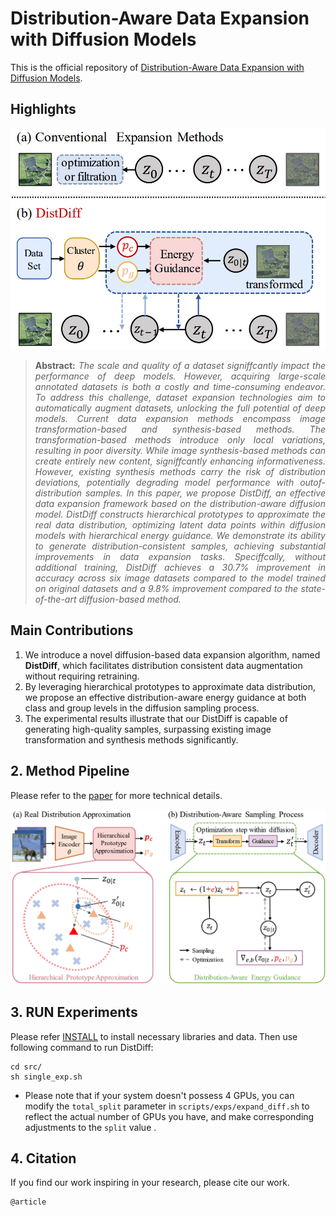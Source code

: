 # Distribution-Aware Data Expansion with Diffusion Models
This is the official repository of [Distribution-Aware Data Expansion with Diffusion Models]().

## Highlights

![main figure](figure/intro.jpg)

> **<p align="justify"> Abstract:** *The scale and quality of a dataset signiffcantly impact the performance of deep models. However, acquiring large-scale annotated datasets is both a costly and time-consuming endeavor. To address this challenge, dataset expansion technologies  aim to automatically augment datasets, unlocking the full potential of deep models. Current  data expansion methods encompass image transformation-based and synthesis-based methods.  The transformation-based methods introduce only local variations, resulting in poor diversity. While image synthesis-based methods can create entirely new content, signiffcantly enhancing informativeness.  However, existing synthesis methods  carry the risk of distribution deviations, potentially  degrading model performance with outof-distribution  samples. In this paper, we propose DistDiff, an effective data expansion framework based on the distribution-aware diffusion model. DistDiff constructs hierarchical prototypes to approximate  the real data distribution, optimizing latent data points within diffusion models with hierarchical energy guidance. We demonstrate its ability to generate distribution-consistent samples,  achieving substantial improvements in data expansion tasks. Speciffcally, without additional training, DistDiff achieves a 30.7% improvement in accuracy across six image datasets compared to the model trained on original datasets and a 9.8% improvement compared to the state-of-the-art diffusion-based method.* </p>


## Main Contributions
1)  We introduce a novel diffusion-based data expansion algorithm,
 named **DistDiff**, which facilitates distribution consistent
 data augmentation without requiring retraining.
2)   By leveraging hierarchical prototypes to approximate
data distribution, we propose an effective distribution-aware
 energy guidance at both class and group levels
in the diffusion sampling process.
3) The experimental results illustrate that our DistDiff is
capable of generating high-quality samples, surpassing
existing image transformation and synthesis methods
significantly.


## 2. Method Pipeline
Please refer to the [paper](https://) for more technical details.


<p align="center">
<img src="./figure/overview.jpg" weight=800>
</p>


## 3. RUN Experiments
Please refer [INSTALL](INSTALL.md) to install necessary libraries and data.
Then use following command to run DistDiff:
```
cd src/
sh single_exp.sh
```
* Please note that if your system doesn't possess 4 GPUs, 
you can modify the `total_split` parameter in `scripts/exps/expand_diff.sh` to 
reflect the actual number of GPUs you have, 
and make corresponding adjustments to the `split` value .


## 4. Citation

If you find our work inspiring in your research, please cite our work.

```
@article
```
